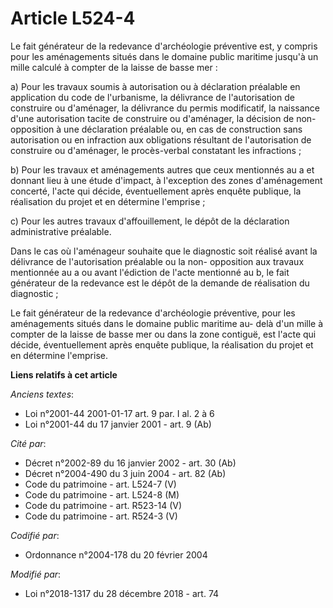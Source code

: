 # Article L524-4

Le fait générateur de la redevance d'archéologie préventive est, y compris pour les aménagements situés dans le domaine
public maritime jusqu'à un mille calculé à compter de la laisse de basse mer :

a) Pour les travaux soumis à autorisation ou à déclaration préalable en application du code de l'urbanisme, la délivrance de
l'autorisation de construire ou d'aménager, la délivrance du permis modificatif, la naissance d'une autorisation tacite de
construire ou d'aménager, la décision de non-opposition à une déclaration préalable ou, en cas de construction sans
autorisation ou en infraction aux obligations résultant de l'autorisation de construire ou d'aménager, le procès-verbal
constatant les infractions ;

b) Pour les travaux et aménagements autres que ceux mentionnés au a et donnant lieu à une étude d'impact, à l'exception des
zones d'aménagement concerté, l'acte qui décide, éventuellement après enquête publique, la réalisation du projet et en
détermine l'emprise ;

c) Pour les autres travaux d'affouillement, le dépôt de la déclaration administrative préalable.

Dans le cas où l'aménageur souhaite que le diagnostic soit réalisé avant la délivrance de l'autorisation préalable ou la non-
opposition aux travaux mentionnée au a ou avant l'édiction de l'acte mentionné au b, le fait générateur de la redevance est
le dépôt de la demande de réalisation du diagnostic ;

Le fait générateur de la redevance d'archéologie préventive, pour les aménagements situés dans le domaine public maritime au-
delà d'un mille à compter de la laisse de basse mer ou dans la zone contiguë, est l'acte qui décide, éventuellement après
enquête publique, la réalisation du projet et en détermine l'emprise.

**Liens relatifs à cet article**

_Anciens textes_:

  - Loi n°2001-44 2001-01-17 art. 9 par. I al. 2 à 6
  - Loi n°2001-44 du 17 janvier 2001 - art. 9 (Ab)

_Cité par_:

  - Décret n°2002-89 du 16 janvier 2002 - art. 30 (Ab)
  - Décret n°2004-490 du 3 juin 2004 - art. 82 (Ab)
  - Code du patrimoine - art. L524-7 (V)
  - Code du patrimoine - art. L524-8 (M)
  - Code du patrimoine - art. R523-14 (V)
  - Code du patrimoine - art. R524-3 (V)

_Codifié par_:

  - Ordonnance n°2004-178 du 20 février 2004

_Modifié par_:

  - Loi n°2018-1317 du 28 décembre 2018 - art. 74
